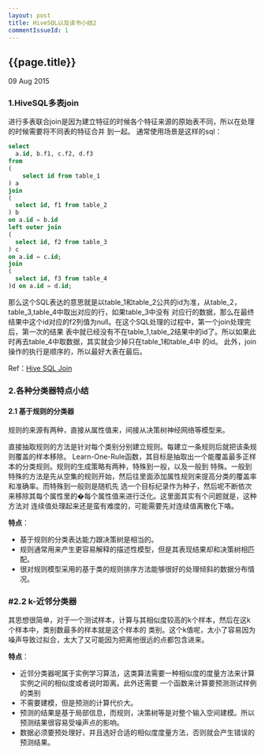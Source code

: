 ```yaml
---
layout: post
title: HiveSQL以及读书小结2
commentIssueId: 1
---
```


{{page.title}}
---
<p class='meta'>09 Aug 2015</p>

### 1.HiveSQL多表join

进行多表联合join是因为建立特征的时候各个特征来源的原始表不同，所以在处理的时候需要将不同表的特征合并
到一起。
通常使用场景是这样的sql：

```SQL
select 
  a.id, b.f1, c.f2, d.f3 
from 
(
    select id from table_1 
) a 
join 
(
  select id, f1 from table_2
) b 
on a.id = b.id
left outer join
(
  select id, f2 from table_3
) c
on a.id = c.id;
join
(
  select id, f3 from table_4
)d on a.id = d.id; 
```
那么这个SQL表达的意思就是以table_1和table_2公共的id为准，从table_2，table_3,table_4中取出对应的行，如果table_3中没有
对应行的数据，那么在最终结果中这个id对应的f2列值为null。在这个SQL处理的过程中，第一个join处理完后，第一次的结果
表中就已经没有不在table_1,table_2结果中的id了。所以如果此时再去table_4中取数据，其实就会少掉只在table_1和table_4中
的id。
此外，join操作的执行是顺序的，所以最好大表在最后。

Ref：[Hive SQL Join](https://cwiki.apache.org/confluence/display/Hive/LanguageManual+Joins)


### 2.各种分类器特点小结

#### 2.1 基于规则的分类器

规则的来源有两种，直接从属性值来，间接从决策树神经网络等模型来。

直接抽取规则的方法是针对每个类别分别建立规则。每建立一条规则后就把该条规则覆盖的样本移除。
Learn-One-Rule函数，其目标是抽取出一个能覆盖最多正样本的分类规则。规则的生成策略有两种，特殊到一般，以及一般到
特殊。一般到特殊的方法是先从空集的规则开始，然后往里面添加属性规则来提高分类的覆盖率和准确率。而特殊到一般则是随机先
选一个目标纪录作为种子，然后呢不断依次来移除其每个属性里的�每个属性值来进行泛化。这里面其实有个问题就是，这种方法对
连续值处理起来还是蛮有难度的，可能需要先对连续值离散化下咯。

**特点**：

- 基于规则的分类表达能力跟决策树是相当的。
- 规则通常用来产生更容易解释的描述性模型，但是其表现结果却和决策树相匹配。
- 很对规则模型采用的基于类的规则排序方法能够很好的处理倾斜的数据分布情况。

### #2.2 k-近邻分类器

其思想很简单，对于一个测试样本，计算与其相似度较高的k个样本，然后在这k个样本中，类别数最多的样本就是这个样本的
类别。这个k值呢，太小了容易因为噪声导致过拟合，太大了又可能因为把离他很远的点都包含进来。

**特点**：

- 近邻分类器呢属于实例学习算法，这类算法需要一种相似度的度量方法来计算实例之间的相似度或者说时距离。此外还需要 一个函数来计算要预测测试样例的类别
- 不需要建模，但是预测的计算代价大。
- 预测的结果是基于局部信息，而规则，决策树等是对整个输入空间建模。所以预测结果很容易受噪声点的影响。
- 数据必须要预处理好，并且选好合适的相似度度量方法，否则就会产生错误的预测结果。















